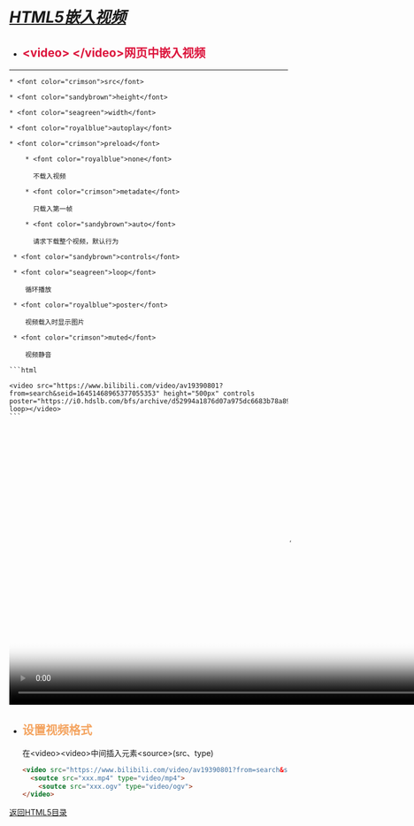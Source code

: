 # ***<u>HTML5嵌入视频</u>***

* ## <font color="crimson"> \<video> \</video>网页中嵌入视频</font>
----------------------------------------------------
    * <font color="crimson">src</font>
    
    * <font color="sandybrown">height</font>
     
    * <font color="seagreen">width</font>
     
    * <font color="royalblue">autoplay</font>
     
    * <font color="crimson">preload</font>
    
        * <font color="royalblue">none</font>
    
          不载入视频
    
        * <font color="crimson">metadate</font>
    
          只载入第一帧
    
        * <font color="sandybrown">auto</font>
    
          请求下载整个视频，默认行为
    
     * <font color="sandybrown">controls</font>
    
     * <font color="seagreen">loop</font>
    
        循环播放
    
     * <font color="royalblue">poster</font>
    
        视频载入时显示图片
    
     * <font color="crimson">muted</font>
    
        视频静音
    
    ```html
    
    <video src="https://www.bilibili.com/video/av19390801?from=search&seid=16451468965377055353" height="500px" controls poster="https://i0.hdslb.com/bfs/archive/d52994a1876d07a975dc6683b78a898d9b581208.png"  loop></video>
    ```


<video src="http://cn-bj2-cc-bcache-06.acgvideo.com/upgcxcode/81/16/31621681/31621681-1-6.mp4?e=ig8euxZM2rNcNbRM7WdVhoM17wUVhwdEto8g5X10ugNcXBB_&deadline=1562849991&gen=playurl&nbs=1&oi=2093864051&os=bcache&platform=html5&trid=a675dd50a70e4c6ead3a0ae8d307b44d&uipk=5&upsig=d6d7ac601a5303deb8e5bc4fbf22c9a2&uparams=e,deadline,gen,nbs,oi,os,platform,trid,uipk&mid=0" height="500px" controls poster="https://i0.hdslb.com/bfs/archive/d52994a1876d07a975dc6683b78a898d9b581208.png" loop></video>
* ## <font color="sandybrown">设置视频格式</font>

  在\<video>\<video>中间插入元素\<source>(src、type)

  ```html
  <video src="https://www.bilibili.com/video/av19390801?from=search&seid=16451468965377055353" height="500px" controls poster="https://i0.hdslb.com/bfs/archive/d52994a1876d07a975dc6683b78a898d9b581208.png"  loop>
  	<soutce src="xxx.mp4" type="video/mp4">
      <soutce src="xxx.ogv" type="video/ogv">
  </video>
  ```

  

  





[返回HTML5目录](https://los23kgs.github.io/record/html/html.html)